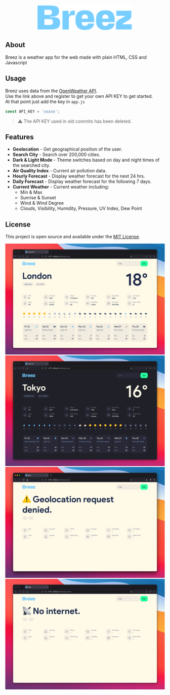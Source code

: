 <p align="center">
  <img src="./images/logo.svg" width="300px">
</p>

## About

Breez is a weather app for the web made with plain HTML, CSS and Javascript

## Usage

Breez uses data from the [OpenWeather API](https://openweathermap.org/api).\
Use the link above and register to get your own API KEY to get started.\
At that point just add the key in `app.js`

```javascript
const API_KEY = 'xxxxx';
```

> ⚠️ The API KEY used in old commits has been deleted.

## Features

-   **Geolocation** - Get geographical position of the user.
-   **Search City** - Search over 200,000 cities.
-   **Dark & Light Mode** - Theme switches based on day and night times of the searched city.
-   **Air Quality Index** - Current air pollution data.
-   **Hourly Forecast** - Display weather forecast for the next 24 hrs.
-   **Daily Forecast** - Display weather forecast for the following 7 days.
-   **Current Weather** - Current weather including:
    -   Min & Max
    -   Sunrise & Sunset
    -   Wind & Wind Degree
    -   Clouds, Visibility, Humidity, Pressure, UV Index, Dew Point

## License

This project is open source and available under the [MIT License](LICENSE).

![Breez Light](./images/breez-light.png)
![Breez Dark](./images/breez-dark.png)
![](./images/breez-geolocation-denied.png)
![](./images/breez-no-internet.png)
